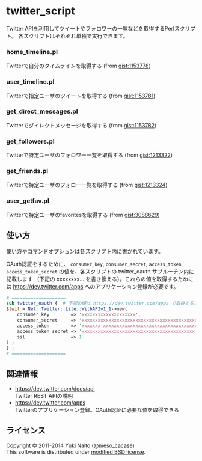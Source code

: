 twitter_script
======================

Twitter APIを利用してツイートやフォロワーの一覧などを取得するPerlスクリプト。
各スクリプトはそれぞれ単独で実行できます。

### home_timeline.pl ###
  Twitterで自分のタイムラインを取得する
  (from [gist:1153778](https://gist.github.com/1153778))

### user_timeline.pl ###
  Twitterで指定ユーザのツイートを取得する
  (from [gist:1153781](https://gist.github.com/1153781))

### get_direct_messages.pl ###
  Twitterでダイレクトメッセージを取得する
  (from [gist:1153782](https://gist.github.com/1153782))

### get_followers.pl ###
  Twitterで特定ユーザのフォロワー一覧を取得する
  (from [gist:1213322](https://gist.github.com/1213322))

### get_friends.pl ###
  Twitterで特定ユーザのフォロー一覧を取得する
  (from [gist:1213324](https://gist.github.com/1213324))

### user_getfav.pl ###
  Twitterで特定ユーザのfavoritesを取得する
  (from [gist:3088629](https://gist.github.com/3088629))


使い方
------

使い方やコマンドオプションは各スクリプト内に書かれています。

OAuth認証をするために、
 `consumer_key`,
 `consumer_secret`,
 `access_token`,
 `access_token_secret`
の値を、各スクリプトの twitter_oauth サブルーチン内に記載します
（下記の xxxxxxxx... を書き換える）。これらの値を取得するためには
https://dev.twitter.com/apps へのアプリケーション登録が必要です。

```perl
# ====================
sub twitter_oauth {  # 下記の値は https://dev.twitter.com/apps で取得すること
$twit = Net::Twitter::Lite::WithAPIv1_1->new(
	consumer_key        => 'xxxxxxxxxxxxxxxxxxxx',
	consumer_secret     => 'xxxxxxxxxxxxxxxxxxxxxxxxxxxxxxxxxxxxxxxxxxx',
	access_token        => 'xxxxxxx-xxxxxxxxxxxxxxxxxxxxxxxxxxxxxxxxxxxxxxxxx',
	access_token_secret => 'xxxxxxxxxxxxxxxxxxxxxxxxxxxxxxxxxxxxxxxxxx',
	ssl                 => 1
) ;
} ;
# ====================
```


関連情報
--------

+ https://dev.twitter.com/docs/api  
  Twitter REST APIの説明
+ https://dev.twitter.com/apps  
  Twitterのアプリケーション登録。OAuth認証に必要な値を取得できる


ライセンス
--------

Copyright &copy; 2011-2014 Yuki Naito
 ([@meso_cacase](http://twitter.com/meso_cacase))  
This software is distributed under
[modified BSD license](http://www.opensource.org/licenses/bsd-license.php).
